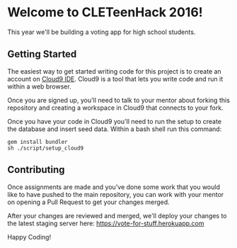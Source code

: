 # Welcome to CLETeenHack 2016!
This year we'll be building a voting app for high school students.

## Getting Started
The easiest way to get started writing code for this project is to
create an account on [Cloud9 IDE](https://c9.io).  Cloud9 is a tool that
lets you write code and run it within a web browser.

Once you are signed up, you'll need to talk to your mentor about forking
this repository and creating a workspace in Cloud9 that connects to your
fork.

Once you have your code in Cloud9 you'll need to run the setup to create
the database and insert seed data.  Within a bash shell run this command:
```
gem install bundler
sh ./script/setup_cloud9
```

## Contributing
Once assignments are made and you've done some work that you would like
to have pushed to the main repository, you can work with your mentor on
opening a Pull Request to get your changes merged.

After your changes are reviewed and merged, we'll deploy your changes to
the latest staging server here: https://vote-for-stuff.herokuapp.com

Happy Coding!
